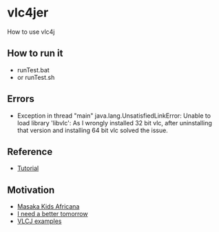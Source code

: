 # vlc4jer
How to use vlc4j 

## How to run it
* runTest.bat
* or runTest.sh

## Errors
* Exception in thread "main" java.lang.UnsatisfiedLinkError: Unable to load library 'libvlc': As I wrongly installed 32 bit vlc, after uninstalling that version and installing 64 bit vlc solved the issue.

## Reference
* [Tutorial](https://capricasoftware.co.uk/projects/vlcj-4/tutorials)

## Motivation
* [Masaka Kids Africana](https://www.youtube.com/watch?v=IkOlwbjUofI)
* [I need a better tomorrow](https://www.youtube.com/watch?v=jlwe_9YbY94)
* [VLCJ examples](https://github.com/caprica/vlcj-examples)




